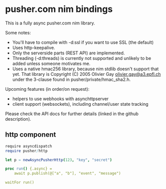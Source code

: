 # pusher.com nim bindings

This is a fully async pusher.com nim library.

Some notes:

* You'll have to compile with -d:ssl if you want to use SSL (the default)
* Uses http-keepalive.
* Only the serverside parts (REST API) are implemented.
* Threading (-d:threads) is currently not supported and unlikely to be added
  unless someone motivates me.
* Uses a native hmac256 library, because nim stdlib doesn't support that yet.
  That library is Copyright (C) 2005 Olivier Gay <olivier.gay@a3.epfl.ch> under
  the 3-clause found in pusher/private/hmac_sha2.h.

Upcoming features (in order/on request):

* helpers to use webhooks with asynchttpserver
* client support (websockets), including channel/user state tracking

Please check the API docs for further details (linked in the github description).

## http component

```nim
require asyncdispatch
require pusher/http

let p = newAsyncPusherHttp(123, "key", "secret")

proc run() {.async} =
	await p.publish(@["a", "b"], "event", "message")

waitFor run()
```

